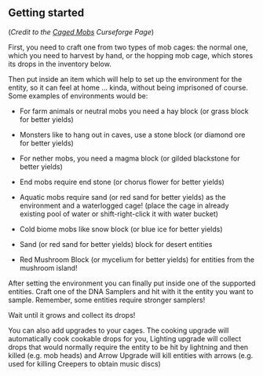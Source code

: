 ## Getting started 
(*Credit to the [Caged Mobs](https://www.curseforge.com/minecraft/mc-mods/caged-mobs) Curseforge Page*)

First, you need to craft one from two types of mob cages: the normal one, which you need to harvest by hand, or the hopping mob cage, which stores its drops in the inventory below.

Then put inside an item which will help to set up the environment for the entity, so it can feel at home … kinda, without being imprisoned of course. Some examples of environments would be:

- For farm animals or neutral mobs you need a hay block (or grass block for better yields)

- Monsters like to hang out in caves, use a stone block (or diamond ore for better yields)

- For nether mobs, you need a magma block (or gilded blackstone for better yields)

- End mobs require end stone (or chorus flower for better yields)

- Aquatic mobs require sand (or red sand for better yields) as the environment and a waterlogged cage! (place the cage in already existing pool of water or shift-right-click it with water bucket)

- Cold biome mobs like snow block (or blue ice for better yields)

- Sand (or red sand for better yields) block for desert entities 

- Red Mushroom Block (or mycelium for better yields) for entities from the mushroom island!

After setting the environment you can finally put inside one of the supported entities. Craft one of the DNA Samplers and hit with it the entity you want to sample. Remember, some entities require stronger samplers!

Wait until it grows and collect its drops!

You can also add upgrades to your cages. The cooking upgrade will automatically cook cookable drops for you, Lighting upgrade will collect drops that would normally require the entity to be hit by lightning and then killed (e.g. mob heads) and Arrow Upgrade will kill entities with arrows (e.g. used for killing Creepers to obtain music discs)
